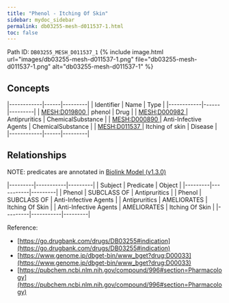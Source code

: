 ```yaml
---
title: "Phenol - Itching Of Skin"
sidebar: mydoc_sidebar
permalink: db03255-mesh-d011537-1.html
toc: false 
---
```



Path ID: `DB03255_MESH_D011537_1`
{% include image.html url="images/db03255-mesh-d011537-1.png" file="db03255-mesh-d011537-1.png" alt="db03255-mesh-d011537-1" %}

## Concepts

|------------|------|---------|
| Identifier | Name | Type    |
|------------|------|---------|
| <a href="https://identifiers.org/MESH:D019800">MESH:D019800 </a> | phenol | Drug |
| <a href="https://identifiers.org/MESH:D000982">MESH:D000982 </a> | Antipruritics | ChemicalSubstance |
| <a href="https://identifiers.org/MESH:D000890">MESH:D000890 </a> | Anti-Infective Agents | ChemicalSubstance |
| <a href="https://identifiers.org/MESH:D011537">MESH:D011537 </a> | Itching of skin | Disease |
|------------|------|---------|

## Relationships


NOTE: predicates are annotated in <a href="https://github.com/biolink/biolink-model/releases/tag/v1.3.0">Biolink Model (v1.3.0)</a>

|---------|-----------|---------|
| Subject | Predicate | Object  |
|---------|-----------|---------|
| Phenol | SUBCLASS OF | Antipruritics |
| Phenol | SUBCLASS OF | Anti-Infective Agents |
| Antipruritics | AMELIORATES | Itching Of Skin |
| Anti-Infective Agents | AMELIORATES | Itching Of Skin |
|---------|-----------|---------|

Reference: 
  - [https://go.drugbank.com/drugs/DB03255#indication](https://go.drugbank.com/drugs/DB03255#indication)
  - [https://www.genome.jp/dbget-bin/www_bget?drug:D00033](https://www.genome.jp/dbget-bin/www_bget?drug:D00033)
  - [https://pubchem.ncbi.nlm.nih.gov/compound/996#section=Pharmacology](https://pubchem.ncbi.nlm.nih.gov/compound/996#section=Pharmacology)
